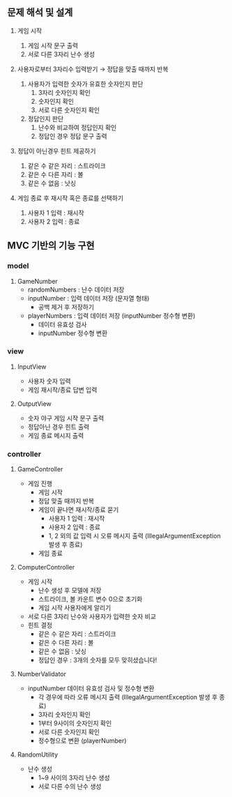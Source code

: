 ## 문제 해석 및 설계

1. 게임 시작

   1. 게임 시작 문구 출력
   2. 서로 다른 3자리 난수 생성

2. 사용자로부터 3자리수 입력받기
   → 정답을 맞출 때까지 반복

   1. 사용자가 입력한 숫자가 유효한 숫자인지 판단
      1. 3자리 숫자인지 확인
      2. 숫자인지 확인
      3. 서로 다른 숫자인지 확인
   2. 정답인지 판단
      1. 난수와 비교하여 정답인지 확인
      2. 정답인 경우 정답 문구 출력

3. 정답이 아닌경우 힌트 제공하기

   1. 같은 수 같은 자리 : 스트라이크
   2. 같은 수 다른 자리 : 볼
   3. 같은 수 없음 : 낫싱

4. 게임 종료 후 재시작 혹은 종료를 선택하기
   1. 사용자 1 입력 : 재시작
   2. 사용자 2 입력 : 종료

## MVC 기반의 기능 구현

### model

1. GameNumber
   - randomNumbers : 난수 데이터 저장
   - inputNumber : 입력 데이터 저장 (문자열 형태)
     - 공백 제거 후 저장하기
   - playerNumbers : 입력 데이터 저장 (inputNumber 정수형 변환)
     - 데이터 유효성 검사
     - inputNumber 정수형 변환

### view

1. InputView

   - 사용자 숫자 입력
   - 게임 재시작/종료 답변 입력

2. OutputView
   - 숫자 야구 게임 시작 문구 출력
   - 정답아닌 경우 힌트 출력
   - 게임 종료 메시지 출력

### controller

1. GameController
   - 게임 진행
     - 게임 시작
     - 정답 맞출 때까지 반복
     - 게임이 끝나면 재시작/종료 묻기
       - 사용자 1 입력 : 재시작
       - 사용자 2 입력 : 종료
       - 1, 2 외의 값 입력 시 오류 메시지 출력
         (IllegalArgumentException 발생 후 종료)
     - 게임 종료
2. ComputerController

   - 게임 시작
     - 난수 생성 후 모델에 저장
     - 스트라이크, 볼 카운트 변수 0으로 초기화
     - 게임 시작 사용자에게 알리기
   - 서로 다른 3자리 난수와 사용자가 입력한 숫자 비교
   - 힌트 결정
     - 같은 수 같은 자리 : 스트라이크
     - 같은 수 다른 자리 : 볼
     - 같은 수 없음 : 낫싱
     - 정답인 경우 : 3개의 숫자를 모두 맞히셨습니다!

3. NumberValidator

   - inputNumber 데이터 유효성 검사 및 정수형 변환
     - 각 경우에 따라 오류 메시지 출력
       (IllegalArgumentException 발생 후 종료)
     - 3자리 숫자인지 확인
     - 1부터 9사이의 숫자인지 확인
     - 서로 다른 숫자인지 확인
     - 정수형으로 변환 (playerNumber)

4. RandomUtility
   - 난수 생성
     - 1~9 사이의 3자리 난수 생성
     - 서로 다른 수의 난수 생성
